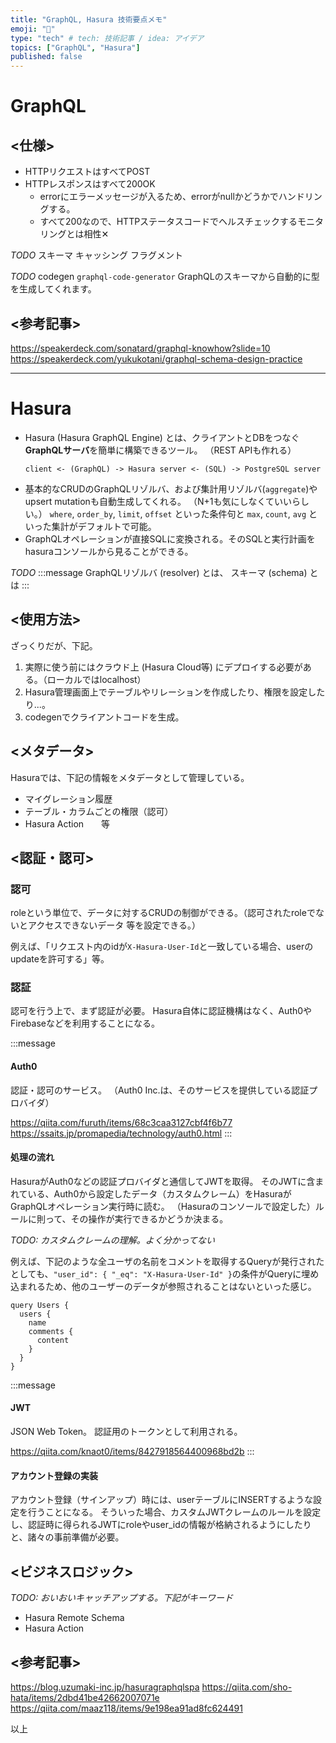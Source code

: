 ```yaml
---
title: "GraphQL, Hasura 技術要点メモ"
emoji: "🤖"
type: "tech" # tech: 技術記事 / idea: アイデア
topics: ["GraphQL", "Hasura"]
published: false
---
```



# GraphQL

## <仕様>
- HTTPリクエストはすべてPOST
- HTTPレスポンスはすべて200OK
  - errorにエラーメッセージが入るため、errorがnullかどうかでハンドリングする。
  - すべて200なので、HTTPステータスコードでヘルスチェックするモニタリングとは相性✕

*TODO*
スキーマ
キャッシング
フラグメント

*TODO*
codegen
`graphql-code-generator`
GraphQLのスキーマから自動的に型を生成してくれます。


## <参考記事>
https://speakerdeck.com/sonatard/graphql-knowhow?slide=10
https://speakerdeck.com/yukukotani/graphql-schema-design-practice


---


# Hasura

- Hasura (Hasura GraphQL Engine) とは、クライアントとDBをつなぐ**GraphQLサーバ**を簡単に構築できるツール。
  （REST APIも作れる）
  ```
  client <- (GraphQL) -> Hasura server <- (SQL) -> PostgreSQL server
  ```
- 基本的なCRUDのGraphQLリゾルバ、および集計用リゾルバ(`aggregate`)やupsert mutationも自動生成してくれる。
  （N+1も気にしなくていいらしい。）
  `where`, `order_by`, `limit`, `offset` といった条件句と `max`, `count`, `avg` といった集計がデフォルトで可能。
- GraphQLオペレーションが直接SQLに変換される。そのSQLと実行計画をhasuraコンソールから見ることができる。

*TODO*
:::message
GraphQLリゾルバ (resolver) とは、
スキーマ (schema) とは
:::

## <使用方法>
ざっくりだが、下記。
1. 実際に使う前にはクラウド上 (Hasura Cloud等) にデプロイする必要がある。（ローカルではlocalhost）
2. Hasura管理画面上でテーブルやリレーションを作成したり、権限を設定したり...。
3. codegenでクライアントコードを生成。

## <メタデータ>
Hasuraでは、下記の情報をメタデータとして管理している。
- マイグレーション履歴
- テーブル・カラムごとの権限（認可）
- Hasura Action　　等


## <認証・認可>
### 認可
roleという単位で、データに対するCRUDの制御ができる。（認可されたroleでないとアクセスできないデータ 等を設定できる。）

例えば、「リクエスト内のidが`X-Hasura-User-Id`と一致している場合、userのupdateを許可する」等。

### 認証
認可を行う上で、まず認証が必要。
Hasura自体に認証機構はなく、Auth0やFirebaseなどを利用することになる。

:::message
#### Auth0
認証・認可のサービス。
（Auth0 Inc.は、そのサービスを提供している認証プロバイダ）

https://qiita.com/furuth/items/68c3caa3127cbf4f6b77
https://ssaits.jp/promapedia/technology/auth0.html
:::

#### 処理の流れ
HasuraがAuth0などの認証プロバイダと通信してJWTを取得。
そのJWTに含まれている、Auth0から設定したデータ（カスタムクレーム）をHasuraがGraphQLオペレーション実行時に読む。
（Hasuraのコンソールで設定した）ルールに則って、その操作が実行できるかどうか決まる。

*TODO: カスタムクレームの理解。よく分かってない*

例えば、下記のような全ユーザの名前をコメントを取得するQueryが発行されたとしても、`"user_id": { "_eq": "X-Hasura-User-Id" }`の条件がQueryに埋め込まれるため、他のユーザーのデータが参照されることはないといった感じ。
```
query Users {
  users {
    name
    comments {
      content
    }
  }
}
```

:::message
#### JWT
JSON Web Token。
認証用のトークンとして利用される。

https://qiita.com/knaot0/items/8427918564400968bd2b
:::

#### アカウント登録の実装
アカウント登録（サインアップ）時には、userテーブルにINSERTするような設定を行うことになる。
そういった場合、カスタムJWTクレームのルールを設定し、認証時に得られるJWTにroleやuser_idの情報が格納されるようにしたりと、諸々の事前準備が必要。


## <ビジネスロジック>
*TODO: おいおいキャッチアップする。下記がキーワード*
- Hasura Remote Schema
- Hasura Action


## <参考記事>
https://blog.uzumaki-inc.jp/hasuragraphqlspa
https://qiita.com/sho-hata/items/2dbd41be42662007071e
https://qiita.com/maaz118/items/9e198ea91ad8fc624491


以上